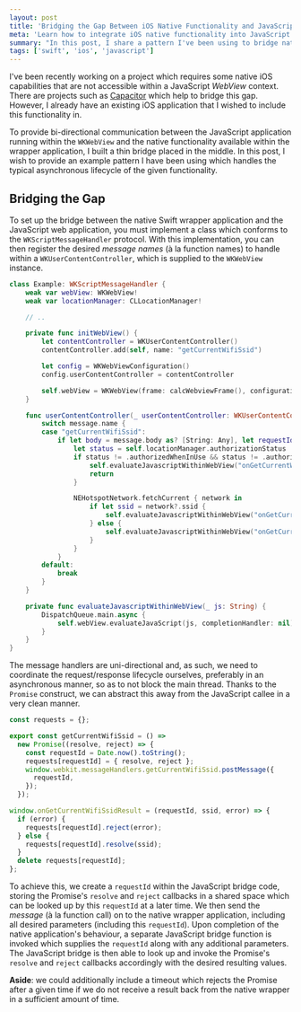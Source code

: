 ```yaml
---
layout: post
title: 'Bridging the Gap Between iOS Native Functionality and JavaScript Web Applications'
meta: 'Learn how to integrate iOS native functionality into JavaScript web applications using WKWebView and a custom Swift/JavaScript bridge for seamless communication.'
summary: "In this post, I share a pattern I've been using to bridge native iOS functionality with JavaScript running inside a WKWebView. It covers setting up a lightweight Swift/JavaScript bridge to handle asynchronous communication between the two."
tags: ['swift', 'ios', 'javascript']
---
```


I've been recently working on a project which requires some native iOS capabilities that are not accessible within a JavaScript _WebView_ context.
There are projects such as [Capacitor](https://capacitorjs.com/) which help to bridge this gap.
However, I already have an existing iOS application that I wished to include this functionality in.

To provide bi-directional communication between the JavaScript application running within the `WKWebView` and the native functionality available within the wrapper application, I built a thin bridge placed in the middle.
In this post, I wish to provide an example pattern I have been using which handles the typical asynchronous lifecycle of the given functionality.

## Bridging the Gap

To set up the bridge between the native Swift wrapper application and the JavaScript web application, you must implement a class which conforms to the `WKScriptMessageHandler` protocol.
With this implementation, you can then register the desired _message names_ (à la function names) to handle within a `WKUserContentController`, which is supplied to the `WKWebView` instance.

```swift
class Example: WKScriptMessageHandler {
    weak var webView: WKWebView!
    weak var locationManager: CLLocationManager!

    // ..

    private func initWebView() {
        let contentController = WKUserContentController()
        contentController.add(self, name: "getCurrentWifiSsid")

        let config = WKWebViewConfiguration()
        config.userContentController = contentController

        self.webView = WKWebView(frame: calcWebviewFrame(), configuration: config)
    }

    func userContentController(_ userContentController: WKUserContentController, didReceive message: WKScriptMessage) {
        switch message.name {
        case "getCurrentWifiSsid":
            if let body = message.body as? [String: Any], let requestId = body["requestId"] as? String {
                let status = self.locationManager.authorizationStatus
                if status != .authorizedWhenInUse && status != .authorizedAlways {
                    self.evaluateJavascriptWithinWebView("onGetCurrentWifiSsidResult('\(requestId)', null, 'Does not have sufficient WiFi permissions')")
                    return
                }

                NEHotspotNetwork.fetchCurrent { network in
                    if let ssid = network?.ssid {
                        self.evaluateJavascriptWithinWebView("onGetCurrentWifiSsidResult('\(requestId)', '\(ssid)', null)")
                    } else {
                        self.evaluateJavascriptWithinWebView("onGetCurrentWifiSsidResult('\(requestId)', null, null)")
                    }
                }
            }
        default:
            break
        }
    }

    private func evaluateJavascriptWithinWebView(_ js: String) {
        DispatchQueue.main.async {
            self.webView.evaluateJavaScript(js, completionHandler: nil)
        }
    }
}
```

The message handlers are uni-directional and, as such, we need to coordinate the request/response lifecycle ourselves, preferably in an asynchronous manner, so as to not block the main thread.
Thanks to the `Promise` construct, we can abstract this away from the JavaScript callee in a very clean manner.

```js
const requests = {};

export const getCurrentWifiSsid = () =>
  new Promise((resolve, reject) => {
    const requestId = Date.now().toString();
    requests[requestId] = { resolve, reject };
    window.webkit.messageHandlers.getCurrentWifiSsid.postMessage({
      requestId,
    });
  });

window.onGetCurrentWifiSsidResult = (requestId, ssid, error) => {
  if (error) {
    requests[requestId].reject(error);
  } else {
    requests[requestId].resolve(ssid);
  }
  delete requests[requestId];
};
```

To achieve this, we create a `requestId` within the JavaScript bridge code, storing the Promise's `resolve` and `reject` callbacks in a shared space which can be looked up by this `requestId` at a later time.
We then send the _message_ (à la function call) on to the native wrapper application, including all desired parameters (including this `requestId`).
Upon completion of the native application's behaviour, a separate JavaScript bridge function is invoked which supplies the `requestId` along with any additional parameters.
The JavaScript bridge is then able to look up and invoke the Promise's `resolve` and `reject` callbacks accordingly with the desired resulting values.

**Aside**: we could additionally include a timeout which rejects the Promise after a given time if we do not receive a result back from the native wrapper in a sufficient amount of time.
